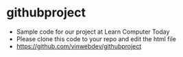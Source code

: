 # githubproject
- Sample code for our project at Learn Computer Today
- Please clone this code to your repo and edit the html file
- https://github.com/vinwebdev/githubproject
